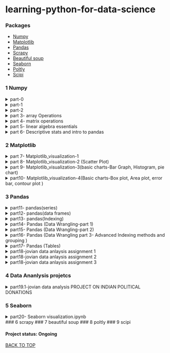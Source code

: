 # learning-python-for-data-science
### Packages
* [Numpy](#1-Numpy)
* [Matplotlib](#2-Matplotlib)
* [Pandas](#3-Pandas)
* [Scrapy](#4-Scrapy)
* [Beautiful soup](#5-Beautiful-soup)
* [Seaborn](#6-Seaborn)
* [Poltly](#7-Poltly)
* [Scipi](#8-Scipi)


### 1 Numpy
<details><summary>part-0</H4></summary>
      <p>
&nbsp;&nbsp;&nbsp;&nbsp;&nbsp;&nbsp;  Data Types  <br />
&nbsp;&nbsp;&nbsp;&nbsp;&nbsp;&nbsp;  Naming conventions  <br />
&nbsp;&nbsp;&nbsp;&nbsp;&nbsp;&nbsp;  operators hierarchy  <br />
&nbsp;&nbsp;&nbsp;&nbsp;&nbsp;&nbsp;  String  <br />
&nbsp;&nbsp;&nbsp;&nbsp;&nbsp;&nbsp;  list  <br />
&nbsp;&nbsp;&nbsp;&nbsp;&nbsp;&nbsp;  array  <br />
&nbsp;&nbsp;&nbsp;&nbsp;&nbsp;&nbsp;  tuple  <br />
&nbsp;&nbsp;&nbsp;&nbsp;&nbsp;&nbsp;  Dictionaries  <br />
&nbsp;&nbsp;&nbsp;&nbsp;&nbsp;&nbsp;  Sets  <br />
&nbsp;&nbsp;&nbsp;&nbsp;&nbsp;&nbsp;  Slicing  <br />
      </p>
</details>   

<details><summary>part-1</H4></summary>
      <p>
&nbsp;&nbsp;&nbsp;&nbsp;&nbsp;&nbsp;  jupyter shortcuts  <br />
&nbsp;&nbsp;&nbsp;&nbsp;&nbsp;&nbsp;  Array Creation  <br />
&nbsp;&nbsp;&nbsp;&nbsp;&nbsp;&nbsp;  length and size of array  <br />
&nbsp;&nbsp;&nbsp;&nbsp;&nbsp;&nbsp;  linspace()  <br />
&nbsp;&nbsp;&nbsp;&nbsp;&nbsp;&nbsp;  ones()  <br />
&nbsp;&nbsp;&nbsp;&nbsp;&nbsp;&nbsp;  zeros()  <br />
&nbsp;&nbsp;&nbsp;&nbsp;&nbsp;&nbsp;  Full()  <br />
&nbsp;&nbsp;&nbsp;&nbsp;&nbsp;&nbsp;  random()  <br />
      </p>
</details>   

<details><summary>part-2</H4></summary>
      <p>
&nbsp;&nbsp;&nbsp;&nbsp;&nbsp;&nbsp;  random.seed()  <br />
&nbsp;&nbsp;&nbsp;&nbsp;&nbsp;&nbsp;  Array Attributes  <br />
&nbsp;&nbsp;&nbsp;&nbsp;&nbsp;&nbsp;  Array subtraction  <br />
&nbsp;&nbsp;&nbsp;&nbsp;&nbsp;&nbsp;  Adding array  <br />
&nbsp;&nbsp;&nbsp;&nbsp;&nbsp;&nbsp;  array squaring & cubing  <br />
&nbsp;&nbsp;&nbsp;&nbsp;&nbsp;&nbsp;  trignometric function on Array  <br />
&nbsp;&nbsp;&nbsp;&nbsp;&nbsp;&nbsp;  conditional operator on Array  <br />
&nbsp;&nbsp;&nbsp;&nbsp;&nbsp;&nbsp;  matrix multiplication  <br />
&nbsp;&nbsp;&nbsp;&nbsp;&nbsp;&nbsp;  dot product  <br />
&nbsp;&nbsp;&nbsp;&nbsp;&nbsp;&nbsp;  Reshape  <br />
      </p>
</details> 

<details><summary>part 3- array Operations</H4></summary>
      <p>
&nbsp;&nbsp;&nbsp;&nbsp;&nbsp;&nbsp;  indexing and slicing Arrays  <br />
&nbsp;&nbsp;&nbsp;&nbsp;&nbsp;&nbsp;  replace an element  <br />
&nbsp;&nbsp;&nbsp;&nbsp;&nbsp;&nbsp;  flatteninig the array  <br />
&nbsp;&nbsp;&nbsp;&nbsp;&nbsp;&nbsp;  ravel()  <br />
&nbsp;&nbsp;&nbsp;&nbsp;&nbsp;&nbsp;  sorting  <br />
&nbsp;&nbsp;&nbsp;&nbsp;&nbsp;&nbsp;  resize  <br />
&nbsp;&nbsp;&nbsp;&nbsp;&nbsp;&nbsp;  append  <br />
&nbsp;&nbsp;&nbsp;&nbsp;&nbsp;&nbsp;  insert  <br />
&nbsp;&nbsp;&nbsp;&nbsp;&nbsp;&nbsp;  put  <br />
&nbsp;&nbsp;&nbsp;&nbsp;&nbsp;&nbsp;  delete  <br />
&nbsp;&nbsp;&nbsp;&nbsp;&nbsp;&nbsp;  Split  <br />
&nbsp;&nbsp;&nbsp;&nbsp;&nbsp;&nbsp;  concatenate  <br />
&nbsp;&nbsp;&nbsp;&nbsp;&nbsp;&nbsp;  vstack  <br />
&nbsp;&nbsp;&nbsp;&nbsp;&nbsp;&nbsp;  hstack  <br />
&nbsp;&nbsp;&nbsp;&nbsp;&nbsp;&nbsp;  remove redundent dimensions  <br />
&nbsp;&nbsp;&nbsp;&nbsp;&nbsp;&nbsp;  Broadcasting  <br />
      </p>
</details> 

<details><summary>part 4- matrix operations</H4></summary>
      <p>
&nbsp;&nbsp;&nbsp;&nbsp;&nbsp;&nbsp;  transpose  <br />
&nbsp;&nbsp;&nbsp;&nbsp;&nbsp;&nbsp;  max element in an array  <br />
&nbsp;&nbsp;&nbsp;&nbsp;&nbsp;&nbsp;  min element in an array  <br />
&nbsp;&nbsp;&nbsp;&nbsp;&nbsp;&nbsp;  sum of all elements  <br />
&nbsp;&nbsp;&nbsp;&nbsp;&nbsp;&nbsp;  cumulative sum  <br />
&nbsp;&nbsp;&nbsp;&nbsp;&nbsp;&nbsp;  sum and diffrence of more than two matrix  <br />
&nbsp;&nbsp;&nbsp;&nbsp;&nbsp;&nbsp;  trignometric angles  <br />
&nbsp;&nbsp;&nbsp;&nbsp;&nbsp;&nbsp;  sin()  <br />
&nbsp;&nbsp;&nbsp;&nbsp;&nbsp;&nbsp;  cos()  <br />
&nbsp;&nbsp;&nbsp;&nbsp;&nbsp;&nbsp;  tan()  <br />
&nbsp;&nbsp;&nbsp;&nbsp;&nbsp;&nbsp;  Intro to matplotlib  <br />
&nbsp;&nbsp;&nbsp;&nbsp;&nbsp;&nbsp;  argsort  <br />
&nbsp;&nbsp;&nbsp;&nbsp;&nbsp;&nbsp;  log  <br />
      </p>
</details> 


<details><summary>part 5- linear algebra essentials</H4></summary>
      <p>
&nbsp;&nbsp;&nbsp;&nbsp;&nbsp;&nbsp;  transpose  <br />
&nbsp;&nbsp;&nbsp;&nbsp;&nbsp;&nbsp;  inverse of matrix  <br />
&nbsp;&nbsp;&nbsp;&nbsp;&nbsp;&nbsp;  determinant of matrix  <br />
&nbsp;&nbsp;&nbsp;&nbsp;&nbsp;&nbsp;  rank of matrix  <br />
&nbsp;&nbsp;&nbsp;&nbsp;&nbsp;&nbsp;  diagonal of matrix  <br />
&nbsp;&nbsp;&nbsp;&nbsp;&nbsp;&nbsp;  eigen value and eigen vectors  <br />
&nbsp;&nbsp;&nbsp;&nbsp;&nbsp;&nbsp;  solve linear equations  <br />
      </p>
</details> 

<details><summary>part 6- Descriptive stats and intro to pandas</H4></summary>
      <p>
&nbsp;&nbsp;&nbsp;&nbsp;&nbsp;&nbsp;  import statistics  <br />
&nbsp;&nbsp;&nbsp;&nbsp;&nbsp;&nbsp;  mean  <br />
&nbsp;&nbsp;&nbsp;&nbsp;&nbsp;&nbsp;  median  <br />
&nbsp;&nbsp;&nbsp;&nbsp;&nbsp;&nbsp;  mode  <br />
&nbsp;&nbsp;&nbsp;&nbsp;&nbsp;&nbsp;  variance  <br />
&nbsp;&nbsp;&nbsp;&nbsp;&nbsp;&nbsp;  stdev  <br />
&nbsp;&nbsp;&nbsp;&nbsp;&nbsp;&nbsp;  cov  <br />
&nbsp;&nbsp;&nbsp;&nbsp;&nbsp;&nbsp;  quantile  <br />
&nbsp;&nbsp;&nbsp;&nbsp;&nbsp;&nbsp;  describe  <br />
      </p>
</details> 


### 2 Matplotlib  

<details><summary>part 7- Matplotlib_visualization-1</H4></summary>
      <p>
&nbsp;&nbsp;&nbsp;&nbsp;&nbsp;&nbsp;  MATLAB style interface  <br />
&nbsp;&nbsp;&nbsp;&nbsp;&nbsp;&nbsp;  Object oriented interface  <br />
&nbsp;&nbsp;&nbsp;&nbsp;&nbsp;&nbsp;  subplot vs subplots  <br />
&nbsp;&nbsp;&nbsp;&nbsp;&nbsp;&nbsp;  Style  <br />
&nbsp;&nbsp;&nbsp;&nbsp;&nbsp;&nbsp;  Line Plots  <br />
&nbsp;&nbsp;&nbsp;&nbsp;&nbsp;&nbsp;  Label  <br />
&nbsp;&nbsp;&nbsp;&nbsp;&nbsp;&nbsp;  Axes Limits  <br />
      </p>
</details>   

<details><summary>part 8- Matplotlib_visualization-2 (Scatter Plot)</H4></summary>
      <p>
&nbsp;&nbsp;&nbsp;&nbsp;&nbsp;&nbsp;  Scatter Plot  <br />
&nbsp;&nbsp;&nbsp;&nbsp;&nbsp;&nbsp;  label each point in scatter plot  <br />
&nbsp;&nbsp;&nbsp;&nbsp;&nbsp;&nbsp;  Scatter ploting a groupy  <br />
&nbsp;&nbsp;&nbsp;&nbsp;&nbsp;&nbsp;  Markers  <br />
&nbsp;&nbsp;&nbsp;&nbsp;&nbsp;&nbsp;  eg. 1 Iris data set  <br />
&nbsp;&nbsp;&nbsp;&nbsp;&nbsp;&nbsp;  eg. 2  <br />
&nbsp;&nbsp;&nbsp;&nbsp;&nbsp;&nbsp;  eg. 3  <br />
      </p>
</details>   

<details><summary>part 9- Matplotlib_visualization-3(basic charts-Bar Graph, Histogram, pie chart)</H4></summary>
      <p>
&nbsp;&nbsp;&nbsp;&nbsp;&nbsp;&nbsp;  Bar Graph  <br />
&nbsp;&nbsp;&nbsp;&nbsp;&nbsp;&nbsp;  multiserial bar graph  <br />
&nbsp;&nbsp;&nbsp;&nbsp;&nbsp;&nbsp;  stacked bar graph  <br />
&nbsp;&nbsp;&nbsp;&nbsp;&nbsp;&nbsp;  horizontal bar graph  <br />
&nbsp;&nbsp;&nbsp;&nbsp;&nbsp;&nbsp;  Histogram  <br />
&nbsp;&nbsp;&nbsp;&nbsp;&nbsp;&nbsp;  Histogram grouped by categories  <br />
&nbsp;&nbsp;&nbsp;&nbsp;&nbsp;&nbsp;  Density Curve  <br />
&nbsp;&nbsp;&nbsp;&nbsp;&nbsp;&nbsp;  Pie chart  <br />
&nbsp;&nbsp;&nbsp;&nbsp;&nbsp;&nbsp;  pie chart with legends  <br />
&nbsp;&nbsp;&nbsp;&nbsp;&nbsp;&nbsp;  pie chart with explode  <br />
&nbsp;&nbsp;&nbsp;&nbsp;&nbsp;&nbsp;  Donut graph  <br />
&nbsp;&nbsp;&nbsp;&nbsp;&nbsp;&nbsp;  multiple pie charts in one  <br />    
      </p>
</details> 

<details><summary>part10- Matplotlib_visualization-4(Basic charts-Box plot, Area plot, error bar, contour plot )</H4></summary>
      <p>
&nbsp;&nbsp;&nbsp;&nbsp;&nbsp;&nbsp;  BOX PLOT  <br />
&nbsp;&nbsp;&nbsp;&nbsp;&nbsp;&nbsp;  Box plot notch  <br />
&nbsp;&nbsp;&nbsp;&nbsp;&nbsp;&nbsp;  Change color  <br />
&nbsp;&nbsp;&nbsp;&nbsp;&nbsp;&nbsp;  Area Plot  <br />
&nbsp;&nbsp;&nbsp;&nbsp;&nbsp;&nbsp;  multiple area plot in one  <br />
&nbsp;&nbsp;&nbsp;&nbsp;&nbsp;&nbsp;  Shaded Region between two lines  <br />
&nbsp;&nbsp;&nbsp;&nbsp;&nbsp;&nbsp;  stack plot   <br />
&nbsp;&nbsp;&nbsp;&nbsp;&nbsp;&nbsp;  Error Bar  <br />
&nbsp;&nbsp;&nbsp;&nbsp;&nbsp;&nbsp;  Capsize and Capthick  <br />
&nbsp;&nbsp;&nbsp;&nbsp;&nbsp;&nbsp;  limits Parameter  <br />
&nbsp;&nbsp;&nbsp;&nbsp;&nbsp;&nbsp;  error bars with bar charts  <br />
&nbsp;&nbsp;&nbsp;&nbsp;&nbsp;&nbsp;  scatter plot with error bar  <br />
&nbsp;&nbsp;&nbsp;&nbsp;&nbsp;&nbsp;  contour plot  <br />
&nbsp;&nbsp;&nbsp;&nbsp;&nbsp;&nbsp;  Meshgrid  <br />
&nbsp;&nbsp;&nbsp;&nbsp;&nbsp;&nbsp;  adjusting levels  <br />
      </p>
</details> 


### 3 Pandas

<details><summary>part11- pandas(series)</H4></summary>
      <p>
&nbsp;&nbsp;&nbsp;&nbsp;&nbsp;&nbsp;  Pandas Data Structures  <br />
&nbsp;&nbsp;&nbsp;&nbsp;&nbsp;&nbsp;  declaring Series  <br />
&nbsp;&nbsp;&nbsp;&nbsp;&nbsp;&nbsp;  selecting elements  <br />
&nbsp;&nbsp;&nbsp;&nbsp;&nbsp;&nbsp;  assigning new values  <br />
&nbsp;&nbsp;&nbsp;&nbsp;&nbsp;&nbsp;  defining series  <br />
&nbsp;&nbsp;&nbsp;&nbsp;&nbsp;&nbsp;  Filtering Values  <br />
&nbsp;&nbsp;&nbsp;&nbsp;&nbsp;&nbsp;  Simple Mathematical Operations on series  <br />
&nbsp;&nbsp;&nbsp;&nbsp;&nbsp;&nbsp;  Counting Duplicates  <br />
&nbsp;&nbsp;&nbsp;&nbsp;&nbsp;&nbsp;  sorting  <br />
&nbsp;&nbsp;&nbsp;&nbsp;&nbsp;&nbsp;  NaN  <br />
      </p>
</details>   

<details><summary>part12- pandas(data frames)</H4></summary>
      <p>
&nbsp;&nbsp;&nbsp;&nbsp;&nbsp;&nbsp;  DataFrame from Dictionary  <br />
&nbsp;&nbsp;&nbsp;&nbsp;&nbsp;&nbsp;  DataFrame from single Dictionary of unequal length  <br />
&nbsp;&nbsp;&nbsp;&nbsp;&nbsp;&nbsp;  DataFrame from lists  <br />
&nbsp;&nbsp;&nbsp;&nbsp;&nbsp;&nbsp;  Dataframe from multiple Dictionary  <br />
&nbsp;&nbsp;&nbsp;&nbsp;&nbsp;&nbsp;  Dataframe from nested dictionaries  <br />
&nbsp;&nbsp;&nbsp;&nbsp;&nbsp;&nbsp;  DataFrame from Series  <br />
&nbsp;&nbsp;&nbsp;&nbsp;&nbsp;&nbsp;  Inserting missing values from another series  <br />
&nbsp;&nbsp;&nbsp;&nbsp;&nbsp;&nbsp;  Saving DataFrames  <br />
      </p>
</details>   

<details><summary>part13- pandas(Indexing)</H4></summary>
      <p>
&nbsp;&nbsp;&nbsp;&nbsp;&nbsp;&nbsp;  Importing datasets  <br />
&nbsp;&nbsp;&nbsp;&nbsp;&nbsp;&nbsp;  dataframe index  <br />
&nbsp;&nbsp;&nbsp;&nbsp;&nbsp;&nbsp;  Identification  <br />
&nbsp;&nbsp;&nbsp;&nbsp;&nbsp;&nbsp;  Filtering  <br />
&nbsp;&nbsp;&nbsp;&nbsp;&nbsp;&nbsp;  Replacing index  <br />
&nbsp;&nbsp;&nbsp;&nbsp;&nbsp;&nbsp;  Alignment  <br />
&nbsp;&nbsp;&nbsp;&nbsp;&nbsp;&nbsp;  Selection  <br />
&nbsp;&nbsp;&nbsp;&nbsp;&nbsp;&nbsp;  Reindexing  <br />
      </p>
</details> 

<details><summary>part14- Pandas (Data Wrangling-part 1)</H4></summary>
      <p>
&nbsp;&nbsp;&nbsp;&nbsp;&nbsp;&nbsp;  getting basic info about dataset  <br />
&nbsp;&nbsp;&nbsp;&nbsp;&nbsp;&nbsp;  unique values  <br />
&nbsp;&nbsp;&nbsp;&nbsp;&nbsp;&nbsp;  missing data  <br />
&nbsp;&nbsp;&nbsp;&nbsp;&nbsp;&nbsp;  Dropping unwanted rows and columns  <br />
&nbsp;&nbsp;&nbsp;&nbsp;&nbsp;&nbsp;  Slicing DataFrames based on certain conditions/Filters  <br />
&nbsp;&nbsp;&nbsp;&nbsp;&nbsp;&nbsp;  loc  <br />
&nbsp;&nbsp;&nbsp;&nbsp;&nbsp;&nbsp;  iloc  <br />
&nbsp;&nbsp;&nbsp;&nbsp;&nbsp;&nbsp;  at  <br />
&nbsp;&nbsp;&nbsp;&nbsp;&nbsp;&nbsp;  update  <br />
&nbsp;&nbsp;&nbsp;&nbsp;&nbsp;&nbsp;  apply  <br />
&nbsp;&nbsp;&nbsp;&nbsp;&nbsp;&nbsp;  map  <br />
&nbsp;&nbsp;&nbsp;&nbsp;&nbsp;&nbsp;  applymap  <br />
&nbsp;&nbsp;&nbsp;&nbsp;&nbsp;&nbsp;  replace  <br />
&nbsp;&nbsp;&nbsp;&nbsp;&nbsp;&nbsp;  Changing Data Types  <br />
&nbsp;&nbsp;&nbsp;&nbsp;&nbsp;&nbsp;  Saving csv file with out index  <br />
&nbsp;&nbsp;&nbsp;&nbsp;&nbsp;&nbsp;  Making a list from dataframes  <br />
      </p>
</details> 

<details><summary>part15- Pandas (Data Wrangling-part 2)</H4></summary>
      <p>
&nbsp;&nbsp;&nbsp;&nbsp;&nbsp;&nbsp;  sorting  <br />
&nbsp;&nbsp;&nbsp;&nbsp;&nbsp;&nbsp;  Iterating over rows and columns  <br />
&nbsp;&nbsp;&nbsp;&nbsp;&nbsp;&nbsp;  iterrows()  <br />
&nbsp;&nbsp;&nbsp;&nbsp;&nbsp;&nbsp;  itertuples()  <br />
&nbsp;&nbsp;&nbsp;&nbsp;&nbsp;&nbsp;  iteritems()  <br />
&nbsp;&nbsp;&nbsp;&nbsp;&nbsp;&nbsp;  iteration using apply  <br />
&nbsp;&nbsp;&nbsp;&nbsp;&nbsp;&nbsp;  iteration using zip  <br />
&nbsp;&nbsp;&nbsp;&nbsp;&nbsp;&nbsp;  iteration using pandas builtin function  <br />
&nbsp;&nbsp;&nbsp;&nbsp;&nbsp;&nbsp;  iteration using numpy builtin function  <br />
&nbsp;&nbsp;&nbsp;&nbsp;&nbsp;&nbsp;  time-comparision of iteration methods of dataframes  <br />
&nbsp;&nbsp;&nbsp;&nbsp;&nbsp;&nbsp;  plot time-comparison using pandas  <br />
&nbsp;&nbsp;&nbsp;&nbsp;&nbsp;&nbsp;  bar graph in pandas  <br />
&nbsp;&nbsp;&nbsp;&nbsp;&nbsp;&nbsp;  horizontal bar graph in pandas  <br />
&nbsp;&nbsp;&nbsp;&nbsp;&nbsp;&nbsp;  histogram in pandas  <br />
&nbsp;&nbsp;&nbsp;&nbsp;&nbsp;&nbsp;  box plot in pandas  <br />
&nbsp;&nbsp;&nbsp;&nbsp;&nbsp;&nbsp;  area graph in pandas  <br />
&nbsp;&nbsp;&nbsp;&nbsp;&nbsp;&nbsp;  pie chart in pandas  <br />
      </p>
</details> 


<details><summary>part16- Pandas (Data Wrangling part 3- Advanced Indexing methods and grouping )</H4></summary>
      <p>
&nbsp;&nbsp;&nbsp;&nbsp;&nbsp;&nbsp;  Fancy Indexing  <br />
&nbsp;&nbsp;&nbsp;&nbsp;&nbsp;&nbsp;  Boolean Indexing  <br />
&nbsp;&nbsp;&nbsp;&nbsp;&nbsp;&nbsp;  Hierarchical indexing  <br />
&nbsp;&nbsp;&nbsp;&nbsp;&nbsp;&nbsp;  acessing DataFrame using multi Index  <br />
&nbsp;&nbsp;&nbsp;&nbsp;&nbsp;&nbsp;  Grouping  <br />
&nbsp;&nbsp;&nbsp;&nbsp;&nbsp;&nbsp;  grouping and aggregation  <br />
&nbsp;&nbsp;&nbsp;&nbsp;&nbsp;&nbsp;  Grouping multiple columns  <br />
      </p>
</details> 

<details><summary>part17- Pandas (Tables)</H4></summary>
      <p>
&nbsp;&nbsp;&nbsp;&nbsp;&nbsp;&nbsp;    <br />
&nbsp;&nbsp;&nbsp;&nbsp;&nbsp;&nbsp;    <br />
&nbsp;&nbsp;&nbsp;&nbsp;&nbsp;&nbsp;    <br />
&nbsp;&nbsp;&nbsp;&nbsp;&nbsp;&nbsp;    <br />
&nbsp;&nbsp;&nbsp;&nbsp;&nbsp;&nbsp;    <br />
&nbsp;&nbsp;&nbsp;&nbsp;&nbsp;&nbsp;    <br />
&nbsp;&nbsp;&nbsp;&nbsp;&nbsp;&nbsp;    <br />
&nbsp;&nbsp;&nbsp;&nbsp;&nbsp;&nbsp;    <br />
&nbsp;&nbsp;&nbsp;&nbsp;&nbsp;&nbsp;    <br />
      </p>
</details> 

<details><summary>part18-jovian data anlaysis assignment 1</H4></summary>
      <p>
&nbsp;&nbsp;&nbsp;&nbsp;&nbsp;&nbsp;  Variables and Data Types  <br />
&nbsp;&nbsp;&nbsp;&nbsp;&nbsp;&nbsp;  Working with Lists  <br />
&nbsp;&nbsp;&nbsp;&nbsp;&nbsp;&nbsp;  Conditions and loops  <br />
&nbsp;&nbsp;&nbsp;&nbsp;&nbsp;&nbsp;  Flying to the Bahamas  <br />
&nbsp;&nbsp;&nbsp;&nbsp;&nbsp;&nbsp;  Twitter Sentiment Analysis  <br />
      </p>
</details> 

<details><summary>part18-jovian data anlaysis assignment 2</H4></summary>
      <p>
&nbsp;&nbsp;&nbsp;&nbsp;&nbsp;&nbsp;   Task: To explain 5 numpy function of your choice <br />
      </p>
</details>

<details><summary>part18-jovian data anlaysis assignment 3</H4></summary>
      <p>
&nbsp;&nbsp;&nbsp;&nbsp;&nbsp;&nbsp;    Get countries dataset online from web link<br />
&nbsp;&nbsp;&nbsp;&nbsp;&nbsp;&nbsp;    Analyze countries data set <br />
&nbsp;&nbsp;&nbsp;&nbsp;&nbsp;&nbsp;    Apply mathematical operation on two features and create new feature(product of population & per capita GDP = GDP) <br />
&nbsp;&nbsp;&nbsp;&nbsp;&nbsp;&nbsp;    Get Covid-19 stats for various countries online from web link<br />
&nbsp;&nbsp;&nbsp;&nbsp;&nbsp;&nbsp;    Look for missing data<br />
&nbsp;&nbsp;&nbsp;&nbsp;&nbsp;&nbsp;    Merge countries dataset and covid stats dataset<br />
&nbsp;&nbsp;&nbsp;&nbsp;&nbsp;&nbsp;    Create new features after applying mathematical operations<br />
&nbsp;&nbsp;&nbsp;&nbsp;&nbsp;&nbsp;    Find common rows appearing in two dataframes having a common Feature(pandas merge function) <br />
      </p>
</details> 

### 4 Data Ananlysis projetcs
<details><summary>part19.1-jovian data analysis PROJECT ON INDIAN POLITICAL DONATIONS</H4></summary>
      <p>
&nbsp;&nbsp;&nbsp;&nbsp;&nbsp;&nbsp;    Importing Dataset<br />
&nbsp;&nbsp;&nbsp;&nbsp;&nbsp;&nbsp;    data preparation & cleaning <br />
&nbsp;&nbsp;&nbsp;&nbsp;&nbsp;&nbsp;    Handling Missing Data <br />
&nbsp;&nbsp;&nbsp;&nbsp;&nbsp;&nbsp;    using Indian Cities Data to convert Addresses To States<br />
&nbsp;&nbsp;&nbsp;&nbsp;&nbsp;&nbsp;    Exploratory Data Analysis<br />
&nbsp;&nbsp;&nbsp;&nbsp;&nbsp;&nbsp;    top 5 contributors contributing highest amount for each party<br />
&nbsp;&nbsp;&nbsp;&nbsp;&nbsp;&nbsp;    Common Contributors donating to all party<br />
&nbsp;&nbsp;&nbsp;&nbsp;&nbsp;&nbsp;    top 5 contributors Donating highest to any political party <br />
&nbsp;&nbsp;&nbsp;&nbsp;&nbsp;&nbsp;    Which states are most relevent in terms of political donations <br />
&nbsp;&nbsp;&nbsp;&nbsp;&nbsp;&nbsp;    Which states are most relevent in terms of political donations(Amount/Revenue) for specific parties <br />
&nbsp;&nbsp;&nbsp;&nbsp;&nbsp;&nbsp;    Which states are most relevent in terms of Number of donators for specific parties <br />
&nbsp;&nbsp;&nbsp;&nbsp;&nbsp;&nbsp;    year wise distribution of Donations <br />
&nbsp;&nbsp;&nbsp;&nbsp;&nbsp;&nbsp;    Does Donation recieved by political parties near election years suggest winning party <br />
&nbsp;&nbsp;&nbsp;&nbsp;&nbsp;&nbsp;    Summary of Conclusions/ References <br />      
      </p>
</details> 

### 5 Seaborn
<details><summary>part20- Seaborn visualization.ipynb</H4></summary>
      <p>
&nbsp;&nbsp;&nbsp;&nbsp;&nbsp;&nbsp;   
&nbsp;&nbsp;&nbsp;&nbsp;&nbsp;&nbsp;    
&nbsp;&nbsp;&nbsp;&nbsp;&nbsp;&nbsp;   
&nbsp;&nbsp;&nbsp;&nbsp;&nbsp;&nbsp;   
&nbsp;&nbsp;&nbsp;&nbsp;&nbsp;&nbsp;   
&nbsp;&nbsp;&nbsp;&nbsp;&nbsp;&nbsp;    
&nbsp;&nbsp;&nbsp;&nbsp;&nbsp;&nbsp;  
&nbsp;&nbsp;&nbsp;&nbsp;&nbsp;&nbsp;         
      </p>
</details>
### 6 scrapy
### 7 beautiful soup
### 8 poltly
### 9 scipi

#### Project status: Ongoing
[BACK TO TOP](#Packages)
